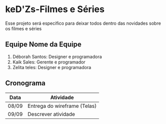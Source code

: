 # keD'Zs-Filmes e Séries
Esse projeto será especifico para deixar todos dentro das novidades sobre os filmes e séries


## Equipe Nome da Equipe
1. Déborah Santos: Designer e programadora
2. Kaik Sales: Gerente e programador
3. Zelita teles: Designer e programadora

## Cronograma
Data | Atividade
------------ | -------------
08/09 | Entrega do wireframe (Telas)
09/09 | Descrever atividade

